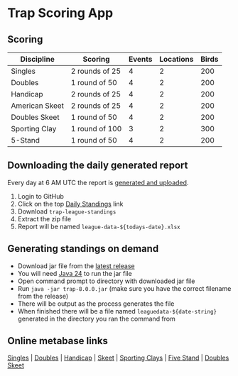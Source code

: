 # Trap Scoring App

## Scoring

| Discipline     | Scoring        | Events | Locations | Birds |
|----------------|----------------|--------|-----------|-------|
| Singles        | 2 rounds of 25 | 4      | 2         | 200   |
| Doubles        | 1 round of 50  | 4      | 2         | 200   |
| Handicap       | 2 rounds of 25 | 4      | 2         | 200   |
| American Skeet | 2 rounds of 25 | 4      | 2         | 200   |
| Doubles Skeet  | 1 round of 50  | 4      | 2         | 200   |
| Sporting Clay  | 1 round of 100 | 3      | 2         | 300   |
| 5-Stand        | 1 round of 50  | 4      | 2         | 200   |

## Downloading the daily generated report

Every day at 6 AM UTC the report is [generated and uploaded](https://github.com/mrbusche/trap-scoring/actions/workflows/daily-standings.yml).

1. Login to GitHub
2. Click on the top [Daily Standings](https://github.com/mrbusche/trap-scoring/actions/workflows/daily-standings.yml) link
3. Download `trap-league-standings`
4. Extract the zip file
5. Report will be named `league-data-${todays-date}.xlsx`

## Generating standings on demand

- Download jar file from the [latest release](https://github.com/mrbusche/trap-scoring/releases)
- You will need [Java 24](https://adoptium.net/) to run the jar file
- Open command prompt to directory with downloaded jar file
- Run `java -jar trap-8.0.0.jar` (make sure you have the correct filename from the release)
- There will be output as the process generates the file
- When finished there will be a file named `leaguedata-${date-string}` generated in the directory you ran the command from

## Online metabase links

[Singles](https://metabase.sssfonline.com/public/question/8648faf9-42e8-4a9c-b55d-2f251349de7f) | [Doubles](https://metabase.sssfonline.com/public/question/5d5a78a5-2356-477f-b1b8-fe6ee11d25b1) | [Handicap](https://metabase.sssfonline.com/public/question/69ca55d9-3e18-45bc-b57f-73aeb205ece8) | [Skeet](https://metabase.sssfonline.com/public/question/c697d744-0e06-4c3f-a640-fea02f9c9ecd) | [Sporting Clays](https://metabase.sssfonline.com/public/question/2c6edb1a-a7ee-43c2-8180-ad199a57be55) | [Five Stand](https://metabase.sssfonline.com/public/question/3c5aecf2-a9f2-49b2-a11f-36965cb1a964) | [Doubles Skeet](https://metabase.sssfonline.com/public/question/bdd61066-6e29-4242-b6e9-adf286c2c4ae.csv)
